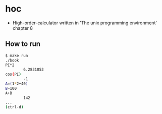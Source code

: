 # hoc

* High-order-calculator written in 'The unix programming environment' chapter 8

## How to run

```sh
$ make run
./book
PI*2
        6.2831853
cos(PI)
        -1
A=(1*2+40)
B=100
A+B
        142
...
(ctrl-d)
```
